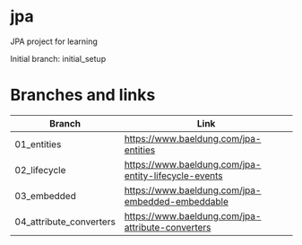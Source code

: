 # jpa
JPA project for learning

Initial branch: initial_setup

# Branches and links
|Branch|Link|
| --- | --- |
| 01_entities | https://www.baeldung.com/jpa-entities|
| 02_lifecycle | https://www.baeldung.com/jpa-entity-lifecycle-events |
| 03_embedded | https://www.baeldung.com/jpa-embedded-embeddable |
| 04_attribute_converters | https://www.baeldung.com/jpa-attribute-converters |
